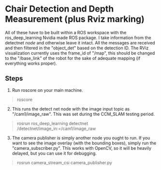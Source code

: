 # Chair Detection and Depth Measurement (plus Rviz marking)
All of these have to be built within a ROS workspace with the ros_deep_learning Nvidia made ROS package.
I take information from the detectnet _node_ and otherwise leave it intact. All the messages are received and then filtered in the "object_det" based on the detection ID. The RViz visualization currently uses the frame_id of "/map", this should be changed to the "/base_link" of the robot for the sake of adequate mapping (if everything works proper).
## Steps
1. Run roscore on your main machine.
> roscore
2. This runs the detect net node with the image input topic as "/cam1/image_raw". This was set during the CCM_SLAM testing period.
> rosrun ros_deep_learning detectnet /detectnet/image_in:=/cam1/image_raw
3. The camera publisher is simply another node you ought to run. If you want to see the image overlay (with the bounding boxes), simply run the "camera_subscriber.py". This works with OpenCV, so it will be heavily delayed, but you can use it for debugging.
> rosrun camera_stream_csi camera_publisher.py 
